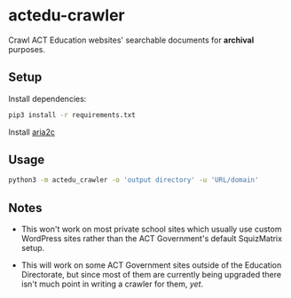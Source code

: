 # actedu-crawler

Crawl ACT Education websites' searchable documents for **archival** purposes.

## Setup

Install dependencies:

```sh
pip3 install -r requirements.txt
```

Install [aria2c](http://aria2.github.io/)

## Usage

```sh
python3 -m actedu_crawler -o 'output directory' -u 'URL/domain'
```

## Notes

- This won't work on most private school sites which usually use custom WordPress sites rather than the ACT Government's default SquizMatrix setup.

- This will work on some ACT Government sites outside of the Education Directorate, but since most of them are currently being upgraded there isn't much point in writing a crawler for them, *yet*.